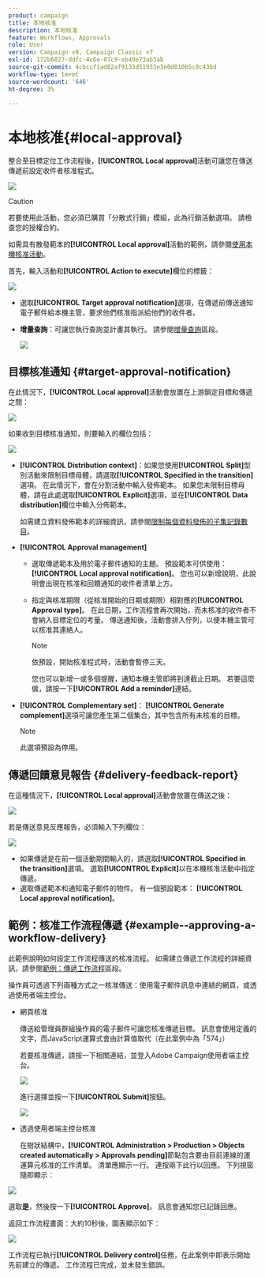 ```yaml
---
product: campaign
title: 本地核准
description: 本地核准
feature: Workflows, Approvals
role: User
version: Campaign v8, Campaign Classic v7
exl-id: 172b6827-ddfc-4c6e-87c9-eb49e73ab3ab
source-git-commit: 4cbccf1ad02af9133d51933e3e0d010b5c8c43bd
workflow-type: tm+mt
source-wordcount: '646'
ht-degree: 3%

---
```


# 本地核准{#local-approval}

整合至目標定位工作流程後，**[!UICONTROL Local approval]**&#x200B;活動可讓您在傳送傳遞前設定收件者核准程式。

![](assets/local_validation_0.png)

>[!CAUTION]
>
>若要使用此活動，您必須已購買「分散式行銷」模組，此為行銷活動選項。 請檢查您的授權合約。

如需具有散發範本的&#x200B;**[!UICONTROL Local approval]**&#x200B;活動的範例，請參閱[使用本機核准活動](local-approval-activity.md)。

首先，輸入活動和&#x200B;**[!UICONTROL Action to execute]**&#x200B;欄位的標籤：

![](assets/local_validation_1.png)

* 選取&#x200B;**[!UICONTROL Target approval notification]**&#x200B;選項，在傳遞前傳送通知電子郵件給本機主管，要求他們核准指派給他們的收件者。

* **增量查詢**：可讓您執行查詢並計畫其執行。 請參閱[增量查詢](incremental-query.md)區段。

  ![](assets/local_validation_intro_3.png)

## 目標核准通知 {#target-approval-notification}

在此情況下，**[!UICONTROL Local approval]**&#x200B;活動會放置在上游鎖定目標和傳遞之間：

![](assets/local_validation_2.png)

如果收到目標核准通知，則要輸入的欄位包括：

![](assets/local_validation_3.png)

* **[!UICONTROL Distribution context]**：如果您使用&#x200B;**[!UICONTROL Split]**&#x200B;型別活動來限制目標母體，請選取&#x200B;**[!UICONTROL Specified in the transition]**&#x200B;選項。 在此情況下，會在分割活動中輸入發佈範本。 如果您未限制目標母體，請在此處選取&#x200B;**[!UICONTROL Explicit]**&#x200B;選項，並在&#x200B;**[!UICONTROL Data distribution]**&#x200B;欄位中輸入分佈範本。

  如需建立資料發佈範本的詳細資訊，請參閱[限制每個資料發佈的子集記錄數目](split.md#limiting-the-number-of-subset-records-per-data-distribution)。

* **[!UICONTROL Approval management]**

   * 選取傳遞範本及用於電子郵件通知的主題。 預設範本可供使用： **[!UICONTROL Local approval notification]**。 您也可以新增說明，此說明會出現在核准和回饋通知的收件者清單上方。
   * 指定與核准期限（從核准開始的日期或期限）相對應的&#x200B;**[!UICONTROL Approval type]**。 在此日期，工作流程會再次開始，而未核准的收件者不會納入目標定位的考量。 傳送通知後，活動會排入佇列，以便本機主管可以核准其連絡人。

     >[!NOTE]
     >
     >依預設，開始核准程式時，活動會暫停三天。

     您也可以新增一或多個提醒，通知本機主管即將到達截止日期。 若要這麼做，請按一下&#x200B;**[!UICONTROL Add a reminder]**&#x200B;連結。

* **[!UICONTROL Complementary set]**： **[!UICONTROL Generate complement]**&#x200B;選項可讓您產生第二個集合，其中包含所有未核准的目標。

  >[!NOTE]
  >
  >此選項預設為停用。

## 傳遞回饋意見報告 {#delivery-feedback-report}

在這種情況下，**[!UICONTROL Local approval]**&#x200B;活動會放置在傳送之後：

![](assets/local_validation_4.png)

若是傳送意見反應報告，必須輸入下列欄位：

![](assets/local_validation_workflow_4.png)

* 如果傳遞是在前一個活動期間輸入的，請選取&#x200B;**[!UICONTROL Specified in the transition]**&#x200B;選項。 選取&#x200B;**[!UICONTROL Explicit]**&#x200B;以在本機核准活動中指定傳遞。
* 選取傳遞範本和通知電子郵件的物件。 有一個預設範本： **[!UICONTROL Local approval notification]**。

## 範例：核准工作流程傳遞 {#example--approving-a-workflow-delivery}

此範例說明如何設定工作流程傳送的核准流程。 如需建立傳遞工作流程的詳細資訊，請參閱[範例：傳遞工作流程](delivery.md#example--delivery-workflow)區段。

操作員可透過下列兩種方式之一核准傳送：使用電子郵件訊息中連結的網頁，或透過使用者端主控台。

* 網頁核准

  傳送給管理員群組操作員的電子郵件可讓您核准傳遞目標。 訊息會使用定義的文字，而JavaScript運算式會由計算值取代（在此案例中為「574」）

  若要核准傳遞，請按一下相關連結，並登入Adobe Campaign使用者端主控台。

  ![](assets/new-workflow-valid-webaccess.png)

  進行選擇並按一下&#x200B;**[!UICONTROL Submit]**&#x200B;按鈕。

  ![](assets/new-workflow-valid-webaccess-confirm.png)

* 透過使用者端主控台核准

  在樹狀結構中，**[!UICONTROL Administration > Production > Objects created automatically > Approvals pending]**&#x200B;節點包含要由目前連線的運運算元核准的工作清單。 清單應顯示一行。 連按兩下此行以回應。 下列視窗隨即顯示：

![](assets/new-workflow-7.png)

選取&#x200B;**是**，然後按一下&#x200B;**[!UICONTROL Approve]**。 訊息會通知您已記錄回應。

返回工作流程畫面：大約10秒後，圖表顯示如下：

![](assets/new-workflow-8.png)

工作流程已執行&#x200B;**[!UICONTROL Delivery control]**&#x200B;任務，在此案例中即表示開始先前建立的傳遞。 工作流程已完成，並未發生錯誤。
